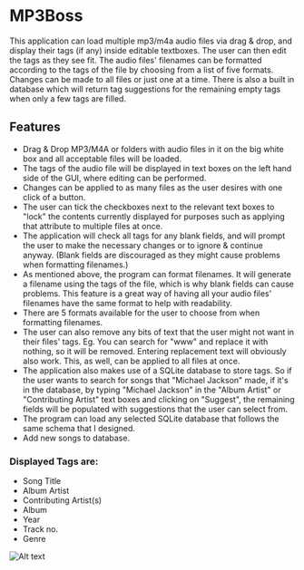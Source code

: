 # MP3Boss
This application can load multiple mp3/m4a audio files via drag & drop, and display their tags (if any) inside editable textboxes. The user can then edit the tags as they see fit. 
The audio files' filenames can be formatted according to the tags of the file by choosing from a list of five formats. 
Changes can be made to all files or just one at a time. There is also a built in database which will return tag suggestions for the remaining empty tags when only a few tags are filled.

## Features
* Drag & Drop MP3/M4A or folders with audio files in it on the big white box and all acceptable files will be loaded.
* The tags of the audio file will be displayed in text boxes on the left hand side of the GUI, where editing can be performed.
* Changes can be applied to as many files as the user desires with one click of a button.
* The user can tick the checkboxes next to the relevant text boxes to "lock" the contents currently displayed for purposes such as applying that attribute to multiple files at once.
* The application will check all tags for any blank fields, and will prompt the user to make the necessary changes or to ignore & continue anyway. (Blank fields are discouraged as they might cause problems when formatting filenames.)
* As mentioned above, the program can format filenames. It will generate a filename using the tags of the file, which is why blank fields can cause problems. This feature is a great way of having all your audio files' filenames have the same format to help with readability.
* There are 5 formats available for the user to choose from when formatting filenames.
* The user can also remove any bits of text that the user might not want in their files' tags. Eg. You can search for "www" and replace it with nothing, so it will be removed. Entering replacement text will obviously also work. This, as well, can be applied to all files at once.
* The application also makes use of a SQLite database to store tags. So if the user wants to search for songs that "Michael Jackson" made, if it's in the database, by typing "Michael Jackson" in the "Album Artist" or "Contributing Artist" text boxes and clicking on "Suggest", the remaining fields will be populated with suggestions that the user can select from.
* The program can load any selected SQLite database that follows the same schema that I designed.
* Add new songs to database.

### Displayed Tags are:
* Song Title
* Album Artist
* Contributing Artist(s)
* Album
* Year
* Track no.
* Genre

![Alt text](https://preview.ibb.co/czYNtF/MP3Boss.png)
